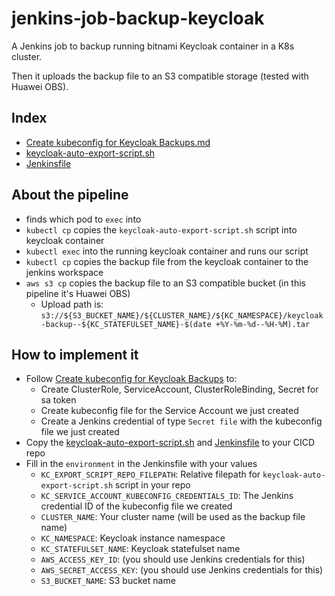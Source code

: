# jenkins-job-backup-keycloak

A Jenkins job to backup running bitnami Keycloak container in a K8s cluster.

Then it uploads the backup file to an S3 compatible storage (tested with Huawei OBS).

## Index

- [Create kubeconfig for Keycloak Backups.md](create-kubeconfig-for-keycloak-backups.md)
- [keycloak-auto-export-script.sh](keycloak-auto-export-script.sh)
- [Jenkinsfile](Jenkinsfile)

## About the pipeline

- finds which pod to `exec` into
- `kubectl cp` copies the `keycloak-auto-export-script.sh` script into keycloak container
- `kubectl exec` into the running keycloak container and runs our script
- `kubectl cp` copies the backup file from the keycloak container to the jenkins workspace
- `aws s3 cp` copies the backup file to an S3 compatible bucket (in this pipeline it's Huawei OBS)
  - Upload path is: `s3://${S3_BUCKET_NAME}/${CLUSTER_NAME}/${KC_NAMESPACE}/keycloak-backup--${KC_STATEFULSET_NAME}-$(date +%Y-%m-%d--%H-%M).tar`

## How to implement it

- Follow [Create kubeconfig for Keycloak Backups](create-kubeconfig-for-keycloak-backups.md) to:
  - Create ClusterRole, ServiceAccount, ClusterRoleBinding, Secret for sa token
  - Create kubeconfig file for the Service Account we just created
  - Create a Jenkins credential of type `Secret file` with the kubeconfig file we just created
- Copy the [keycloak-auto-export-script.sh](keycloak-auto-export-script.sh) and [Jenkinsfile](Jenkinsfile) to your CICD repo
- Fill in the `environment` in the Jenkinsfile with your values
  - `KC_EXPORT_SCRIPT_REPO_FILEPATH`: Relative filepath for `keycloak-auto-export-script.sh` script in your repo
  - `KC_SERVICE_ACCOUNT_KUBECONFIG_CREDENTIALS_ID`: The Jenkins credential ID of the kubeconfig file we created
  - `CLUSTER_NAME`: Your cluster name (will be used as the backup file name)
  - `KC_NAMESPACE`: Keycloak instance namespace
  - `KC_STATEFULSET_NAME`: Keycloak statefulset name
  - `AWS_ACCESS_KEY_ID`: (you should use Jenkins credentials for this)
  - `AWS_SECRET_ACCESS_KEY`: (you should use Jenkins credentials for this)
  - `S3_BUCKET_NAME`: S3 bucket name

